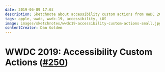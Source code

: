 ```yaml
---
date: 2019-06-09 17:03
description: Sketchnote about accessibility custom actions from WWDC 2019
tags: apple, wwdc, wwdc-19, accessibility, iOS
image: images/sketchnotes/wwdc19-accessibility-custom-actions-small.jpg
contentCreator: Dan Golden
---
```


# WWDC 2019: Accessibility Custom Actions ([#250](https://developer.apple.com/wwdc19/250))
